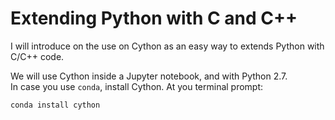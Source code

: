 # Extending Python with C and C++

I will introduce on the use on Cython as an easy way to extends Python 
with C/C++ code.

We will use Cython inside a Jupyter notebook, and with Python 2.7.  
In case you use `conda`, install Cython. At you terminal prompt:
```
conda install cython
```
